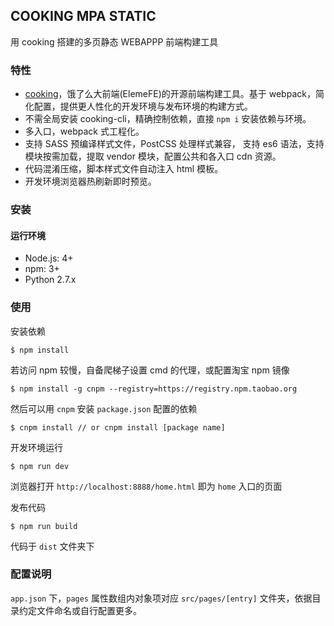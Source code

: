 ## COOKING MPA STATIC

用 cooking 搭建的多页静态 WEBAPPP 前端构建工具

### 特性

- [cooking](https://github.com/ElemeFE/cooking)，饿了么大前端(ElemeFE)的开源前端构建工具。基于 webpack，简化配置，提供更人性化的开发环境与发布环境的构建方式。
- 不需全局安装 cooking-cli，精确控制依赖，直接 `npm i` 安装依赖与环境。
- 多入口，webpack 式工程化。
- 支持 SASS 预编译样式文件，PostCSS 处理样式兼容， 支持 es6 语法，支持模块按需加载，提取 vendor 模块，配置公共和各入口 cdn 资源。
- 代码混淆压缩，脚本样式文件自动注入 html 模板。
- 开发环境浏览器热刷新即时预览。

### 安装

#### 运行环境

- Node.js: 4+
- npm: 3+
- Python 2.7.x

### 使用

安装依赖

```shell
$ npm install
```

若访问 npm 较慢，自备爬梯子设置 cmd 的代理，或配置淘宝 npm 镜像

```shell
$ npm install -g cnpm --registry=https://registry.npm.taobao.org
```

然后可以用 `cnpm` 安装 `package.json` 配置的依赖

```shell
$ cnpm install // or cnpm install [package name]
```

开发环境运行

```shell
$ npm run dev
```

浏览器打开 `http://localhost:8888/home.html` 即为 `home` 入口的页面

发布代码

```shell
$ npm run build
```

代码于 `dist` 文件夹下

### 配置说明

`app.json` 下，`pages` 属性数组内对象项对应 `src/pages/[entry]` 文件夹，依据目录约定文件命名或自行配置更多。

